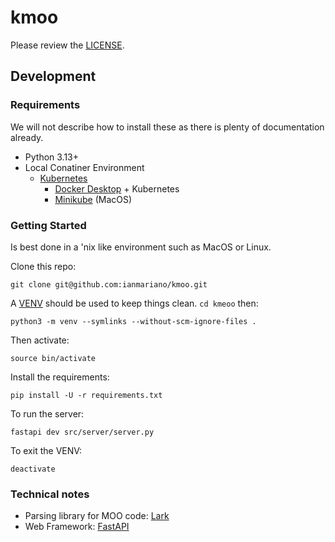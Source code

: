 # kmoo

Please review the [LICENSE].

## Development

### Requirements

We will not describe how to install these as there is plenty of documentation already.

* Python 3.13+
* Local Conatiner Environment
  * [Kubernetes]
    * [Docker Desktop] + Kubernetes
    * [Minikube] (MacOS)

### Getting Started

Is best done in a 'nix like environment such as MacOS or Linux.

Clone this repo:

    git clone git@github.com:ianmariano/kmoo.git

A [VENV] should be used to keep things clean. `cd kmeoo` then:

    python3 -m venv --symlinks --without-scm-ignore-files .

Then activate:

    source bin/activate

Install the requirements:

    pip install -U -r requirements.txt

To run the server:

    fastapi dev src/server/server.py

To exit the VENV:

    deactivate

### Technical notes

* Parsing library for MOO code: [Lark]
* Web Framework: [FastAPI]

[LICENSE]: LICENSE
[Kubernetes]: https://kubernetes.io
[Docker Desktop]: https://docs.docker.com/desktop/
[Minikube]: https://github.com/kubernetes/minikube
[VENV]: https://docs.python.org/3/library/venv.html
[Lark]: https://lark-parser.readthedocs.io/en/stable/
[FastAPI]: https://fastapi.tiangolo.com
